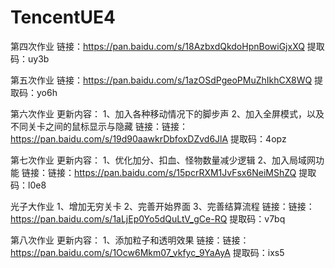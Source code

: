 # TencentUE4

第四次作业
链接：https://pan.baidu.com/s/18AzbxdQkdoHpnBowiGjxXQ 
提取码：uy3b

第五次作业
链接：https://pan.baidu.com/s/1azOSdPgeoPMuZhIkhCX8WQ 
提取码：yo6h

第六次作业
更新内容：
1、加入各种移动情况下的脚步声
2、加入全屏模式，以及不同关卡之间的鼠标显示与隐藏
链接：链接：https://pan.baidu.com/s/19d90aawkrDbfoxDZvd6JlA 
提取码：4opz

第七次作业
更新内容：
1、优化加分、扣血、怪物数量减少逻辑
2、加入局域网功能
链接：链接：https://pan.baidu.com/s/15pcrRXM1JvFsx6NeiMShZQ 
提取码：l0e8

光子大作业
1、增加无穷关卡
2、完善开始界面
3、完善结算流程
链接：链接：https://pan.baidu.com/s/1aLjEp0Yo5dQuLtV_gCe-RQ 
提取码：v7bq

第八次作业
更新内容：
1、添加粒子和透明效果
链接：链接：https://pan.baidu.com/s/1Ocw6Mkm07_vkfyc_9YaAyA 
提取码：ixs5

